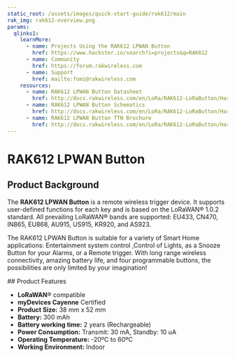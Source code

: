 ```yaml
---
static_root: /assets/images/quick-start-guide/rak612/main
rak_img: rak612-overview.png
params:
  qlinks1:
    learnMore:
      - name: Projects Using the RAK612 LPWAN Button
        href: https://www.hackster.io/search?i=projects&q=RAK612
      - name: Community
        href: https://forum.rakwireless.com
      - name: Support
        href: mailto:fomi@rakwireless.com
    resources:
      - name: RAK612 LPWAN Button Datasheet
        href: http://docs.rakwireless.com/en/LoRa/RAK612-LoRaButton/Hardware-Specification/RAK_LB801%C2%A0LoRaButton%C2%A0Datasheet%C2%A0V1.0.pdf
      - name: RAK612 LPWAN Button Schematics
        href: http://docs.rakwireless.com/en/LoRa/RAK612-LoRaButton/Hardware-Specification/RAK_LB801%20LoRaButton%20Schematics_20180328.pdf
      - name: RAK612 LPWAN Button TTN Brochure
        href: http://docs.rakwireless.com/en/LoRa/RAK612-LoRaButton/Hardware-Specification/LoRaWAN%20Button_TTN_Brochure(V1.0).pdf
---
```


# RAK612 LPWAN Button

<rk-img
  :src="`${$frontmatter.static_root}/rak612-overview.png`"
  width="60%"
  figure-number="1"
  caption="RAK612 LPWAN Button"
/>

## Product Background

The **RAK612 LPWAN Button** is a remote wireless trigger device. It supports user-defined functions for each key and is based on the LoRaWAN® 1.0.2 standard. All prevailing LoRaWAN® bands are supported: EU433, CN470, IN865, EU868, AU915, US915, KR920, and AS923.

The RAK612 LPWAN Button is suitable for a variety of Smart Home applications: Entertainment system control ,Control of Lights, as a Snooze Button for your Alarms, or a Remote trigger. With long range wireless connectivity, amazing battery life, and four programmable buttons, the possibilities are only limited by your imagination!

<rk-btn
  src="quick-start-guide.html"
  label="Setup your RAK612 LPWAN Button"
/>

<rk-quick-links :params="$page.frontmatter.params.qlinks1" /> 
## Product Features

- **LoRaWAN**® compatible
- **myDevices Cayenne** Certified
- **Product Size:** 38 mm x 52 mm
- **Battery:** 300 mAh
- **Battery working time:** 2 years (Rechargeable)
- **Power Consumption:** Transmit: 30 mA, Standby: 10 uA
- **Operating Temperature:** -20ºC to 60ºC
- **Working Environment:** Indoor
